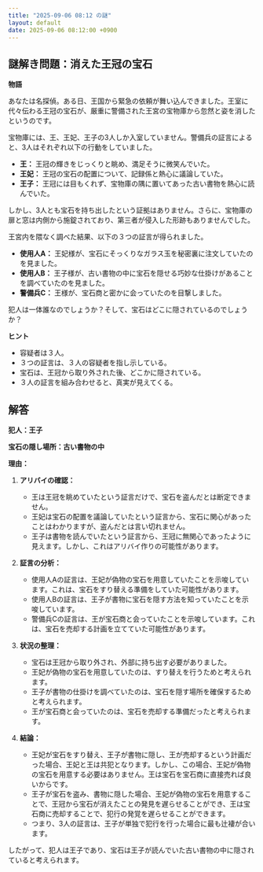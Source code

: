 ```yaml
---
title: "2025-09-06 08:12 の謎"
layout: default
date: 2025-09-06 08:12:00 +0900
---
```

## 謎解き問題：消えた王冠の宝石

**物語**

あなたは名探偵。ある日、王国から緊急の依頼が舞い込んできました。王室に代々伝わる王冠の宝石が、厳重に警備された王宮の宝物庫から忽然と姿を消したというのです。

宝物庫には、王、王妃、王子の3人しか入室していません。警備兵の証言によると、3人はそれぞれ以下の行動をしていました。

*   **王：** 王冠の輝きをじっくりと眺め、満足そうに微笑んでいた。
*   **王妃：** 王冠の宝石の配置について、記録係と熱心に議論していた。
*   **王子：** 王冠には目もくれず、宝物庫の隅に置いてあった古い書物を熱心に読んでいた。

しかし、3人とも宝石を持ち出したという証拠はありません。さらに、宝物庫の扉と窓は内側から施錠されており、第三者が侵入した形跡もありませんでした。

王宮内を隈なく調べた結果、以下の３つの証言が得られました。

*   **使用人A：** 王妃様が、宝石にそっくりなガラス玉を秘密裏に注文していたのを見ました。
*   **使用人B：** 王子様が、古い書物の中に宝石を隠せる巧妙な仕掛けがあることを調べていたのを見ました。
*   **警備兵C：** 王様が、宝石商と密かに会っていたのを目撃しました。

犯人は一体誰なのでしょうか？そして、宝石はどこに隠されているのでしょうか？

**ヒント**

*   容疑者は３人。
*   ３つの証言は、３人の容疑者を指し示している。
*   宝石は、王冠から取り外された後、どこかに隠されている。
*   ３人の証言を組み合わせると、真実が見えてくる。

## 解答

**犯人：王子**

**宝石の隠し場所：古い書物の中**

**理由：**

1.  **アリバイの確認：**
    *   王は王冠を眺めていたという証言だけで、宝石を盗んだとは断定できません。
    *   王妃は宝石の配置を議論していたという証言から、宝石に関心があったことはわかりますが、盗んだとは言い切れません。
    *   王子は書物を読んでいたという証言から、王冠に無関心であったように見えます。しかし、これはアリバイ作りの可能性があります。

2.  **証言の分析：**
    *   使用人Aの証言は、王妃が偽物の宝石を用意していたことを示唆しています。これは、宝石をすり替える準備をしていた可能性があります。
    *   使用人Bの証言は、王子が書物に宝石を隠す方法を知っていたことを示唆しています。
    *   警備兵Cの証言は、王が宝石商と会っていたことを示唆しています。これは、宝石を売却する計画を立てていた可能性があります。

3.  **状況の整理：**
    *   宝石は王冠から取り外され、外部に持ち出す必要がありました。
    *   王妃が偽物の宝石を用意していたのは、すり替えを行うためと考えられます。
    *   王子が書物の仕掛けを調べていたのは、宝石を隠す場所を確保するためと考えられます。
    *   王が宝石商と会っていたのは、宝石を売却する準備だったと考えられます。

4.  **結論：**
    *   王妃が宝石をすり替え、王子が書物に隠し、王が売却するという計画だった場合、王妃と王は共犯となります。しかし、この場合、王妃が偽物の宝石を用意する必要はありません。王は宝石を宝石商に直接売れば良いからです。
    *   王子が宝石を盗み、書物に隠した場合、王妃が偽物の宝石を用意することで、王冠から宝石が消えたことの発見を遅らせることができ、王は宝石商に売却することで、犯行の発覚を遅らせることができます。
    *   つまり、3人の証言は、王子が単独で犯行を行った場合に最も辻褄が合います。

したがって、犯人は王子であり、宝石は王子が読んでいた古い書物の中に隠されていると考えられます。
